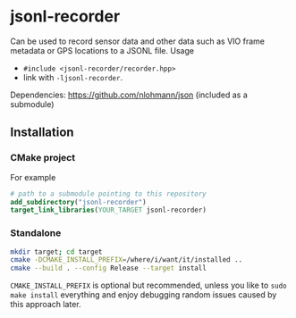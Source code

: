 # jsonl-recorder

Can be used to record sensor data and other data such as VIO frame metadata or GPS locations to a JSONL file.
Usage
 * `#include <jsonl-recorder/recorder.hpp>`
 * link with `-ljsonl-recorder`.

Dependencies: https://github.com/nlohmann/json (included as a submodule)

## Installation

### CMake project

For example
```cmake
# path to a submodule pointing to this repository
add_subdirectory("jsonl-recorder")
target_link_libraries(YOUR_TARGET jsonl-recorder)
```

### Standalone

```sh
mkdir target; cd target
cmake -DCMAKE_INSTALL_PREFIX=/where/i/want/it/installed ..
cmake --build . --config Release --target install
```
`CMAKE_INSTALL_PREFIX` is optional but recommended, unless you like
to `sudo make install` everything and enjoy debugging random issues caused
by this approach later.
